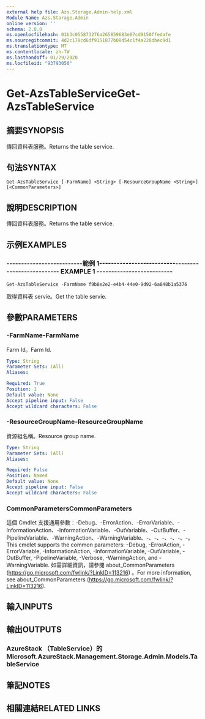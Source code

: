 ```yaml
---
external help file: Azs.Storage.Admin-help.xml
Module Name: Azs.Storage.Admin
online version: ''
schema: 2.0.0
ms.openlocfilehash: 01b3c055873276a265859683e07cd9150ffedafe
ms.sourcegitcommit: 4d2c178cd6df9151877b08d54c1f4a228dbec9d1
ms.translationtype: MT
ms.contentlocale: zh-TW
ms.lasthandoff: 01/29/2020
ms.locfileid: "93793050"
---
```

# <span data-ttu-id="8ba89-101">Get-AzsTableService</span><span class="sxs-lookup"><span data-stu-id="8ba89-101">Get-AzsTableService</span></span>

## <span data-ttu-id="8ba89-102">摘要</span><span class="sxs-lookup"><span data-stu-id="8ba89-102">SYNOPSIS</span></span>
<span data-ttu-id="8ba89-103">傳回資料表服務。</span><span class="sxs-lookup"><span data-stu-id="8ba89-103">Returns the table service.</span></span>

## <span data-ttu-id="8ba89-104">句法</span><span class="sxs-lookup"><span data-stu-id="8ba89-104">SYNTAX</span></span>

```
Get-AzsTableService [-FarmName] <String> [-ResourceGroupName <String>] [<CommonParameters>]
```

## <span data-ttu-id="8ba89-105">說明</span><span class="sxs-lookup"><span data-stu-id="8ba89-105">DESCRIPTION</span></span>
<span data-ttu-id="8ba89-106">傳回資料表服務。</span><span class="sxs-lookup"><span data-stu-id="8ba89-106">Returns the table service.</span></span>

## <span data-ttu-id="8ba89-107">示例</span><span class="sxs-lookup"><span data-stu-id="8ba89-107">EXAMPLES</span></span>

### <span data-ttu-id="8ba89-108">--------------------------範例 1--------------------------</span><span class="sxs-lookup"><span data-stu-id="8ba89-108">-------------------------- EXAMPLE 1 --------------------------</span></span>
```
Get-AzsTableService -FarmName f9b8e2e2-e4b4-44e0-9d92-6a848b1a5376
```

<span data-ttu-id="8ba89-109">取得資料表 servie。</span><span class="sxs-lookup"><span data-stu-id="8ba89-109">Get the table servie.</span></span>

## <span data-ttu-id="8ba89-110">參數</span><span class="sxs-lookup"><span data-stu-id="8ba89-110">PARAMETERS</span></span>

### <span data-ttu-id="8ba89-111">-FarmName</span><span class="sxs-lookup"><span data-stu-id="8ba89-111">-FarmName</span></span>
<span data-ttu-id="8ba89-112">Farm Id。</span><span class="sxs-lookup"><span data-stu-id="8ba89-112">Farm Id.</span></span>

```yaml
Type: String
Parameter Sets: (All)
Aliases: 

Required: True
Position: 1
Default value: None
Accept pipeline input: False
Accept wildcard characters: False
```

### <span data-ttu-id="8ba89-113">-ResourceGroupName</span><span class="sxs-lookup"><span data-stu-id="8ba89-113">-ResourceGroupName</span></span>
<span data-ttu-id="8ba89-114">資源組名稱。</span><span class="sxs-lookup"><span data-stu-id="8ba89-114">Resource group name.</span></span>

```yaml
Type: String
Parameter Sets: (All)
Aliases: 

Required: False
Position: Named
Default value: None
Accept pipeline input: False
Accept wildcard characters: False
```

### <span data-ttu-id="8ba89-115">CommonParameters</span><span class="sxs-lookup"><span data-stu-id="8ba89-115">CommonParameters</span></span>
<span data-ttu-id="8ba89-116">這個 Cmdlet 支援通用參數：-Debug、-ErrorAction、-ErrorVariable、-InformationAction、-InformationVariable、-OutVariable、-OutBuffer、-PipelineVariable、-WarningAction、-WarningVariable、-、-、-、-、-、-。</span><span class="sxs-lookup"><span data-stu-id="8ba89-116">This cmdlet supports the common parameters: -Debug, -ErrorAction, -ErrorVariable, -InformationAction, -InformationVariable, -OutVariable, -OutBuffer, -PipelineVariable, -Verbose, -WarningAction, and -WarningVariable.</span></span> <span data-ttu-id="8ba89-117">如需詳細資訊，請參閱 about_CommonParameters (https://go.microsoft.com/fwlink/?LinkID=113216) 。</span><span class="sxs-lookup"><span data-stu-id="8ba89-117">For more information, see about_CommonParameters (https://go.microsoft.com/fwlink/?LinkID=113216).</span></span>

## <span data-ttu-id="8ba89-118">輸入</span><span class="sxs-lookup"><span data-stu-id="8ba89-118">INPUTS</span></span>

## <span data-ttu-id="8ba89-119">輸出</span><span class="sxs-lookup"><span data-stu-id="8ba89-119">OUTPUTS</span></span>

### <span data-ttu-id="8ba89-120">AzureStack （TableService）的</span><span class="sxs-lookup"><span data-stu-id="8ba89-120">Microsoft.AzureStack.Management.Storage.Admin.Models.TableService</span></span>

## <span data-ttu-id="8ba89-121">筆記</span><span class="sxs-lookup"><span data-stu-id="8ba89-121">NOTES</span></span>

## <span data-ttu-id="8ba89-122">相關連結</span><span class="sxs-lookup"><span data-stu-id="8ba89-122">RELATED LINKS</span></span>

